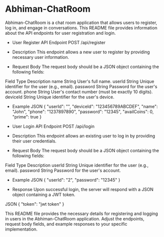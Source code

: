 # Abhiman-ChatRoom

Abhiman-ChatRoom is a chat room application that allows users to register, log in, and engage in conversations. This README file provides information about the API endpoints for user registration and login.

* User Register API
  Endpoint
  POST /api/register

* Description
  This endpoint allows a new user to register by providing necessary user information.

* Request Body
  The request body should be a JSON object containing the following fields:

Field	Type	Description
name	String	User's full name.
userId	String	Unique identifier for the user (e.g., email).
password	String	Password for the user's account.
phone	String	User's contact number (must be exactly 10 digits).
deviceId	String	Unique identifier for the user's device.

* Example
  JSON
  {
    "userId": "",
    "deviceId": "123456789ABCDEF",
    "name": "John",
    "phone": "1237897890",
    "password": "12345",
    "availCoins": 0,
    "prime": true
  }
    
* User Login API
  Endpoint
  POST /api/login

* Description
  This endpoint allows an existing user to log in by providing their user credentials.

* Request Body
  The request body should be a JSON object containing the following fields:

Field	Type	Description
userId	String	Unique identifier for the user (e.g., email).
password	String	Password for the user's account.

* Example
JSON
{
    "userId": "2",
    "password": "12345"
}

* Response
  Upon successful login, the server will respond with a JSON object containing a JWT token.

JSON
{
  "token": "jwt token"
}


This README file provides the necessary details for registering and logging in users in the Abhiman-ChatRoom application. Adjust the endpoints, request body fields, and example responses to your specific implementation.




